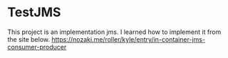 # TestJMS
This project is an implementation jms.
I learned how to implement it from the site below.
https://nozaki.me/roller/kyle/entry/in-container-jms-consumer-producer
